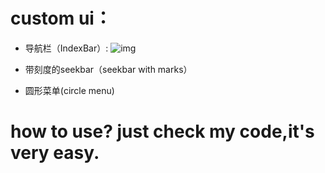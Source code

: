 # custom ui：

- 导航栏（IndexBar）:
![img](https://github.com/Henryyyyyyy/UICollections/master/gquickindex.gif)
- 带刻度的seekbar（seekbar with marks） 

- 圆形菜单(circle menu)


# how to use? just check my code,it's very easy.
